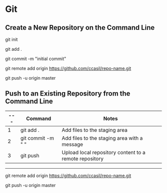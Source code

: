 # Git

## Create a New Repository on the Command Line

git init

git add .

git commit -m "initial commit"

git remote add origin https://github.com/ccasil/repo-name.git

git push -u origin master

## Push to an Existing Repository from the Command Line

--- |   Command |   Notes
--- |   --- |   ---
1|   git add . |   Add files to the staging area
2|   git commit -m " "  | Add files to the staging area with a message
3|   git push  | Upload local repository content to a remote repository
***

git remote add origin https://github.com/ccasil/repo-name.git

git push -u origin master